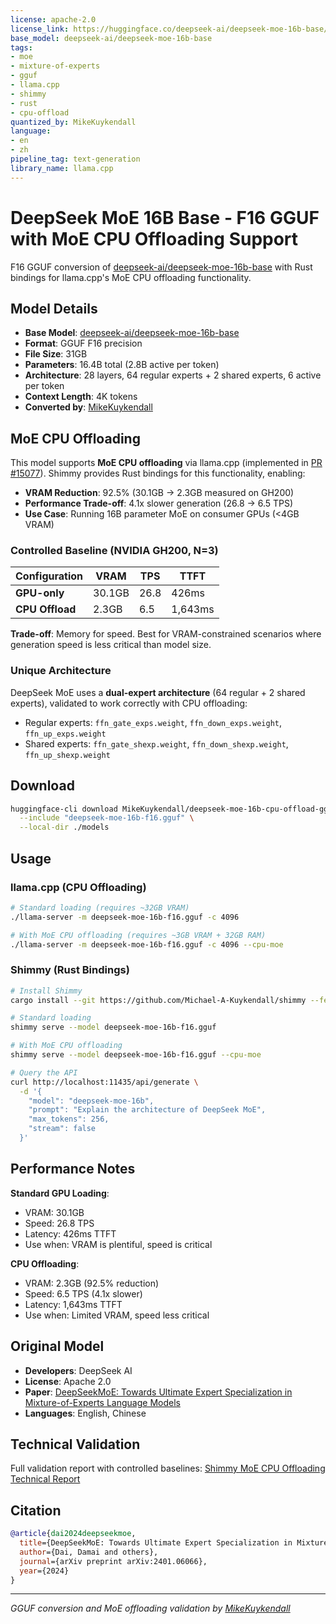 ```yaml
---
license: apache-2.0
license_link: https://huggingface.co/deepseek-ai/deepseek-moe-16b-base/blob/main/LICENSE
base_model: deepseek-ai/deepseek-moe-16b-base
tags:
- moe
- mixture-of-experts
- gguf
- llama.cpp
- shimmy
- rust
- cpu-offload
quantized_by: MikeKuykendall
language:
- en
- zh
pipeline_tag: text-generation
library_name: llama.cpp
---
```


# DeepSeek MoE 16B Base - F16 GGUF with MoE CPU Offloading Support

F16 GGUF conversion of [deepseek-ai/deepseek-moe-16b-base](https://huggingface.co/deepseek-ai/deepseek-moe-16b-base) with Rust bindings for llama.cpp's MoE CPU offloading functionality.

## Model Details

- **Base Model**: [deepseek-ai/deepseek-moe-16b-base](https://huggingface.co/deepseek-ai/deepseek-moe-16b-base)
- **Format**: GGUF F16 precision
- **File Size**: 31GB
- **Parameters**: 16.4B total (2.8B active per token)
- **Architecture**: 28 layers, 64 regular experts + 2 shared experts, 6 active per token
- **Context Length**: 4K tokens
- **Converted by**: [MikeKuykendall](https://huggingface.co/MikeKuykendall)

## MoE CPU Offloading

This model supports **MoE CPU offloading** via llama.cpp (implemented in [PR #15077](https://github.com/ggml-org/llama.cpp/pull/15077)). Shimmy provides Rust bindings for this functionality, enabling:

- **VRAM Reduction**: 92.5% (30.1GB → 2.3GB measured on GH200)
- **Performance Trade-off**: 4.1x slower generation (26.8 → 6.5 TPS)
- **Use Case**: Running 16B parameter MoE on consumer GPUs (<4GB VRAM)

### Controlled Baseline (NVIDIA GH200, N=3)

| Configuration | VRAM | TPS | TTFT |
|---------------|------|-----|------|
| **GPU-only** | 30.1GB | 26.8 | 426ms |
| **CPU Offload** | 2.3GB | 6.5 | 1,643ms |

**Trade-off**: Memory for speed. Best for VRAM-constrained scenarios where generation speed is less critical than model size.

### Unique Architecture

DeepSeek MoE uses a **dual-expert architecture** (64 regular + 2 shared experts), validated to work correctly with CPU offloading:
- Regular experts: `ffn_gate_exps.weight`, `ffn_down_exps.weight`, `ffn_up_exps.weight`
- Shared experts: `ffn_gate_shexp.weight`, `ffn_down_shexp.weight`, `ffn_up_shexp.weight`

## Download

```bash
huggingface-cli download MikeKuykendall/deepseek-moe-16b-cpu-offload-gguf \
  --include "deepseek-moe-16b-f16.gguf" \
  --local-dir ./models
```

## Usage

### llama.cpp (CPU Offloading)

```bash
# Standard loading (requires ~32GB VRAM)
./llama-server -m deepseek-moe-16b-f16.gguf -c 4096

# With MoE CPU offloading (requires ~3GB VRAM + 32GB RAM)
./llama-server -m deepseek-moe-16b-f16.gguf -c 4096 --cpu-moe
```

### Shimmy (Rust Bindings)

```bash
# Install Shimmy
cargo install --git https://github.com/Michael-A-Kuykendall/shimmy --features llama-cuda

# Standard loading
shimmy serve --model deepseek-moe-16b-f16.gguf

# With MoE CPU offloading
shimmy serve --model deepseek-moe-16b-f16.gguf --cpu-moe

# Query the API
curl http://localhost:11435/api/generate \
  -d '{
    "model": "deepseek-moe-16b",
    "prompt": "Explain the architecture of DeepSeek MoE",
    "max_tokens": 256,
    "stream": false
  }'
```

## Performance Notes

**Standard GPU Loading**:
- VRAM: 30.1GB
- Speed: 26.8 TPS
- Latency: 426ms TTFT
- Use when: VRAM is plentiful, speed is critical

**CPU Offloading**:
- VRAM: 2.3GB (92.5% reduction)
- Speed: 6.5 TPS (4.1x slower)
- Latency: 1,643ms TTFT
- Use when: Limited VRAM, speed less critical

## Original Model

- **Developers**: DeepSeek AI
- **License**: Apache 2.0
- **Paper**: [DeepSeekMoE: Towards Ultimate Expert Specialization in Mixture-of-Experts Language Models](https://arxiv.org/abs/2401.06066)
- **Languages**: English, Chinese

## Technical Validation

Full validation report with controlled baselines: [Shimmy MoE CPU Offloading Technical Report](https://github.com/Michael-A-Kuykendall/shimmy/blob/feat/moe-cpu-offload/docs/MOE-TECHNICAL-REPORT.md)

## Citation

```bibtex
@article{dai2024deepseekmoe,
  title={DeepSeekMoE: Towards Ultimate Expert Specialization in Mixture-of-Experts Language Models},
  author={Dai, Damai and others},
  journal={arXiv preprint arXiv:2401.06066},
  year={2024}
}
```

---

*GGUF conversion and MoE offloading validation by [MikeKuykendall](https://huggingface.co/MikeKuykendall)*

